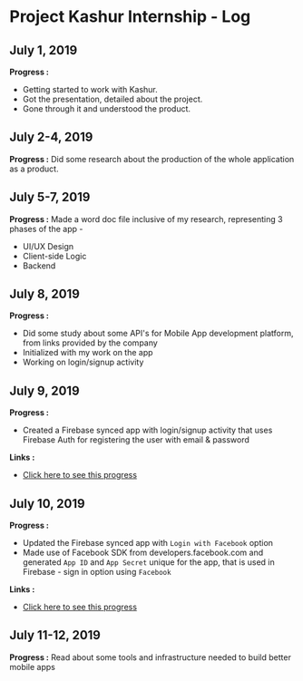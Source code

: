 # Project Kashur Internship - Log


## July 1, 2019

**Progress :**
* Getting started to work with Kashur.
* Got the presentation, detailed about the project.
* Gone through it and understood the product.

## July 2-4, 2019

**Progress :** 
Did some research about the production of the whole application as a product.

## July 5-7, 2019

**Progress :** 
Made a word doc file inclusive of my research, representing 3 phases of the app - 
* UI/UX Design
* Client-side Logic
* Backend

## July 8, 2019

**Progress :** 
* Did some study about some API's for Mobile App development platform, from links provided by the company
* Initialized with my work on the app
* Working on login/signup activity

## July 9, 2019

**Progress :** 
* Created a Firebase synced app with login/signup activity that uses Firebase Auth for registering the user with email & password

**Links :**
* [Click here to see this progress](https://github.com/ashish7zeph/project-kashur/tree/master/temp_logs/%231)

## July 10, 2019

**Progress :**
* Updated the Firebase synced app with `Login with Facebook` option
* Made use of Facebook SDK from developers.facebook.com and generated `App ID` and `App Secret` unique for the app, that is used in Firebase - sign in option using `Facebook`

**Links :**
* [Click here to see this progress](https://github.com/ashish7zeph/project-kashur/tree/master/temp_logs/%232)

## July 11-12, 2019

**Progress :** 
Read about some tools and infrastructure needed to build better mobile apps

